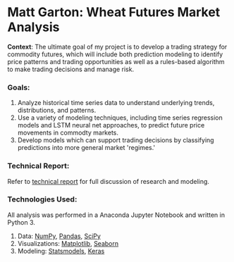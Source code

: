 # Matt Garton: Wheat Futures Market Analysis

**Context**: The ultimate goal of my project is to develop a trading strategy for commodity futures, which will include both prediction modeling to identify price patterns and trading opportunities as well as a rules-based algorithm to make trading decisions and manage risk.

### Goals:
1. Analyze historical time series data to understand underlying trends, distributions, and patterns.
2. Use a variety of modeling techniques, including time series regression models and LSTM neural net approaches, to predict future price movements in commodty markets.
3. Develop models which can support trading decisions by classifying predictions into more general market 'regimes.'

### Technical Report:

Refer to [technical report](https://git.generalassemb.ly/MattGarton/DSI-Assignments/blob/master/Capstone/Technical%20Report.md) for full discussion of research and modeling.

### Technologies Used:

All analysis was performed in a Anaconda Jupyter Notebook and written in Python 3.

1. Data: [NumPy](http://www.numpy.org/), [Pandas](https://pandas.pydata.org/), [SciPy](https://www.scipy.org/)
2. Visualizations: [Matplotlib](https://matplotlib.org/), [Seaborn](https://seaborn.pydata.org/)
3. Modeling: [Statsmodels](https://www.statsmodels.org/stable/index.html), [Keras](https://keras.io/)

